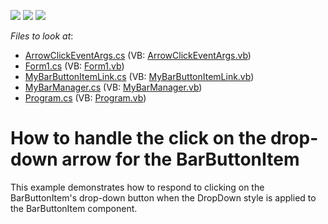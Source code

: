 <!-- default badges list -->
![](https://img.shields.io/endpoint?url=https://codecentral.devexpress.com/api/v1/VersionRange/128616932/13.1.4%2B)
[![](https://img.shields.io/badge/Open_in_DevExpress_Support_Center-FF7200?style=flat-square&logo=DevExpress&logoColor=white)](https://supportcenter.devexpress.com/ticket/details/E2167)
[![](https://img.shields.io/badge/📖_How_to_use_DevExpress_Examples-e9f6fc?style=flat-square)](https://docs.devexpress.com/GeneralInformation/403183)
<!-- default badges end -->
<!-- default file list -->
*Files to look at*:

* [ArrowClickEventArgs.cs](./CS/WindowsApplication3/ArrowClickEventArgs.cs) (VB: [ArrowClickEventArgs.vb](./VB/WindowsApplication3/ArrowClickEventArgs.vb))
* [Form1.cs](./CS/WindowsApplication3/Form1.cs) (VB: [Form1.vb](./VB/WindowsApplication3/Form1.vb))
* [MyBarButtonItemLink.cs](./CS/WindowsApplication3/MyBarButtonItemLink.cs) (VB: [MyBarButtonItemLink.vb](./VB/WindowsApplication3/MyBarButtonItemLink.vb))
* [MyBarManager.cs](./CS/WindowsApplication3/MyBarManager.cs) (VB: [MyBarManager.vb](./VB/WindowsApplication3/MyBarManager.vb))
* [Program.cs](./CS/WindowsApplication3/Program.cs) (VB: [Program.vb](./VB/WindowsApplication3/Program.vb))
<!-- default file list end -->
# How to handle the click on the drop-down arrow for the BarButtonItem


<p>This example demonstrates how to respond to clicking on the BarButtonItem's drop-down button when the DropDown style is applied to the BarButtonItem component.</p>

<br/>


